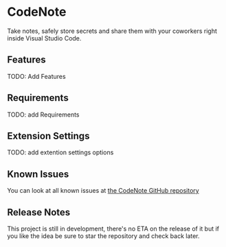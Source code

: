 # CodeNote 

Take notes, safely store secrets and share them with your coworkers right inside Visual Studio Code.

## Features

TODO: Add Features
<!--Describe specific features of your extension including screenshots of your extension in action. Image paths are relative to this README file.

For example if there is an image subfolder under your extension project workspace:

\!\[feature X\]\(images/feature-x.png\)

> Tip: Many popular extensions utilize animations. This is an excellent way to show off your extension! We recommend short, focused animations that are easy to follow.-->

## Requirements

TODO: add Requirements
<!--If you have any requirements or dependencies, add a section describing those and how to install and configure them.-->

## Extension Settings

TODO: add extention settings options
<!--Include if your extension adds any VS Code settings through the `contributes.configuration` extension point.

For example:

This extension contributes the following settings:

* `myExtension.enable`: enable/disable this extension
* `myExtension.thing`: set to `blah` to do something-->

## Known Issues

You can look at all known issues at [the CodeNote GitHub repository](https://github.com/neutrontechnologies/CodeNote/issues)
<!--Calling out known issues can help limit users opening duplicate issues against your extension.-->

## Release Notes

This project is still in development, there's no ETA on the release of it but if you like the idea be sure to star the repository and check back later.
<!--Users appreciate release notes as you update your extension.

### 1.0.0

Initial release of ...

### 1.0.1

Fixed issue #.

### 1.1.0

Added features X, Y, and Z.-->

<!-------------------------------------------------------------------------------------------------------------
## Following extension guidelines

Ensure that you've read through the extensions guidelines and follow the best practices for creating your extension.

* [Extension Guidelines](https://code.visualstudio.com/api/references/extension-guidelines)-->

